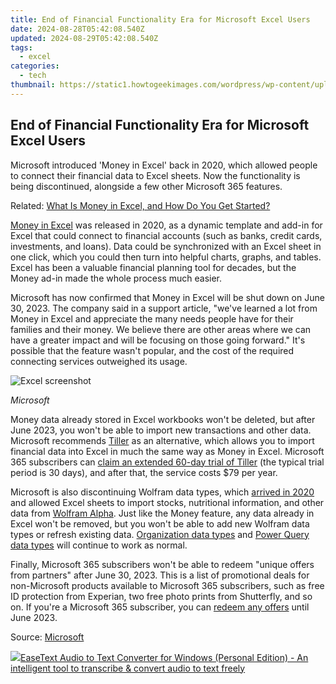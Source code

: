 ```yaml
---
title: End of Financial Functionality Era for Microsoft Excel Users
date: 2024-08-28T05:42:08.540Z
updated: 2024-08-29T05:42:08.540Z
tags:
  - excel
categories:
  - tech
thumbnail: https://static1.howtogeekimages.com/wordpress/wp-content/uploads/2021/05/MS-excel-logo-675.png
---
```


## End of Financial Functionality Era for Microsoft Excel Users

Microsoft introduced 'Money in Excel' back in 2020, which allowed people to connect their financial data to Excel sheets. Now the functionality is being discontinued, alongside a few other Microsoft 365 features.

Related: [What Is Money in Excel, and How Do You Get Started?](https://youtube-videos.techidaily.com/2024-approved-comprehensive-guide-your-shorts-hidden-thumbnails/) 

[Money in Excel](https://youtube-videos.techidaily.com/2024-approved-comprehensive-guide-your-shorts-hidden-thumbnails/) was released in 2020, as a dynamic template and add-in for Excel that could connect to financial accounts (such as banks, credit cards, investments, and loans). Data could be synchronized with an Excel sheet in one click, which you could then turn into helpful charts, graphs, and tables. Excel has been a valuable financial planning tool for decades, but the Money ad-in made the whole process much easier.

 Microsoft has now confirmed that Money in Excel will be shut down on June 30, 2023\. The company said in a support article, "we've learned a lot from Money in Excel and appreciate the many needs people have for their families and their money. We believe there are other areas where we can have a greater impact and will be focusing on those going forward." It's possible that the feature wasn't popular, and the cost of the required connecting services outweighed its usage.

![Excel screenshot](https://static1.howtogeekimages.com/wordpress/wp-content/uploads/2022/05/Money-in-Excel-1.png) 

_Microsoft_

 Money data already stored in Excel workbooks won't be deleted, but after June 2023, you won't be able to import new transactions and other data. Microsoft recommends [Tiller](https://www.tillerhq.com) as an alternative, which allows you to import financial data into Excel in much the same way as Money in Excel. Microsoft 365 subscribers can [claim an extended 60-day trial of Tiller](https://www.tillerhq.com/excel/) (the typical trial period is 30 days), and after that, the service costs $79 per year.

 Microsoft is also discontinuing Wolfram data types, which [arrived in 2020](https://www.theverge.com/2020/10/29/21539844/microsoft-excel-custom-data-types-power-bi-wolfram-alpha-power-query-data) and allowed Excel sheets to import stocks, nutritional information, and other data from [Wolfram Alpha](https://www.wolframalpha.com/). Just like the Money feature, any data already in Excel won't be removed, but you won't be able to add new Wolfram data types or refresh existing data. [Organization data types](https://click.email2.office.com/?qs=67403c321c7870b8661de7f7ba50d7deb5271e411f13a369238c1b377d248ac00ec6ba2db6313d32894b46055e52730c63b0317095b4b4bd) and [Power Query data types](https://click.email2.office.com/?qs=67403c321c7870b82f4107a369463d97f0041faeb375f40eaa0c6aa8265811dd90b14ac497031195acf40c4dcd544b1cd0ba709ad923375b) will continue to work as normal.

 Finally, Microsoft 365 subscribers won't be able to redeem "unique offers from partners" after June 30, 2023\. This is a list of promotional deals for non-Microsoft products available to Microsoft 365 subscribers, such as free ID protection from Experian, two free photo prints from Shutterfly, and so on. If you're a Microsoft 365 subscriber, you can [redeem any offers](https://www.microsoft.com/en-us/partner-benefits?ocid=eml%5Fcore%5Fcons%5Fcgc%5Fusg%5Feml%5Fm365USfeaturesunset) until June 2023.

 Source: [Microsoft](https://support.microsoft.com/en-us/office/end-of-support-for-money-in-excel-faq-f0e0a388-1bb0-42cf-8753-9574c5424ba4)

<ins class="adsbygoogle"
     style="display:block"
     data-ad-format="autorelaxed"
     data-ad-client="ca-pub-7571918770474297"
     data-ad-slot="1223367746"></ins>



<ins class="adsbygoogle"
     style="display:block"
     data-ad-client="ca-pub-7571918770474297"
     data-ad-slot="8358498916"
     data-ad-format="auto"
     data-full-width-responsive="true"></ins>



<!-- affiliate ads begin -->
<a href="https://secure.2checkout.com/order/checkout.php?PRODS=40203538&QTY=1&AFFILIATE=108875&CART=1"><img src="https://secure.avangate.com/images/merchant/cc4b82e826b52ec41c810301548e8f48/products/audio-to-text-transcription-software.png" border="0">EaseText Audio to Text Converter for Windows (Personal Edition) - An intelligent tool to transcribe & convert audio to text freely </a>
<!-- affiliate ads end -->